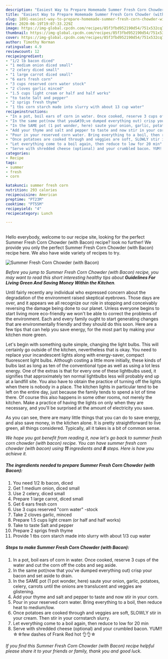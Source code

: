 ```yaml
---
description: "Easiest Way to Prepare Homemade Summer Fresh Corn Chowder (with Bacon)"
title: "Easiest Way to Prepare Homemade Summer Fresh Corn Chowder (with Bacon)"
slug: 1891-easiest-way-to-prepare-homemade-summer-fresh-corn-chowder-with-bacon
date: 2020-06-19T19:07:33.229Z
image: https://img-global.cpcdn.com/recipes/85f3fbd952190d54/751x532cq70/summer-fresh-corn-chowder-with-bacon-recipe-main-photo.jpg
thumbnail: https://img-global.cpcdn.com/recipes/85f3fbd952190d54/751x532cq70/summer-fresh-corn-chowder-with-bacon-recipe-main-photo.jpg
cover: https://img-global.cpcdn.com/recipes/85f3fbd952190d54/751x532cq70/summer-fresh-corn-chowder-with-bacon-recipe-main-photo.jpg
author: Timothy Norman
ratingvalue: 4.9
reviewcount: 12
recipeingredient:
- "1/2 lb bacon diced"
- "1 medium onion diced small"
- "2 celery diced small"
- "1 large carrot diced small"
- "6 ears fresh corn"
- "3 cups reserved corn water stock"
- "2 cloves garlic minced"
- "1.5 cups light cream or half and half works"
- "to taste Salt and pepper"
- "2 sprigs fresh thyme"
- "1 tbs corn starch made into slurry with about 13 cup water"
recipeinstructions:
- "In a pot, boil ears of corn in water. Once cooked, reserve 3 cups of the water and cut the corn off the cobs and seg aside."
- "In the same pot(now that you&#39;ve dumped everything out) crisp your bacon and set aside to drain."
- "In the SAME pot (1 pot wonder, here) saute your onion, garlic, potatoes, celery, carrots until the onions are translucent and veggies are glistening."
- "Add your thyme and salt and pepper to taste and now stir in your corn."
- "Pour in your reserved corn water. Bring everything to a boil, then reduce heat to medium/low."
- "Once potatoes are cooked through and veggies are soft, SLOWLY stir in your cream. Then stir in your cornstarch slurry."
- "Let everything come to a boil again, then reduce to low for 20 min"
- "Serve with shredded cheese (optional) and your crumbled bacon. YUM!! ☆☆few dashes of Frank Red hot 👌👌☆"
categories:
- Recipe
tags:
- summer
- fresh
- corn

katakunci: summer fresh corn 
nutrition: 293 calories
recipecuisine: American
preptime: "PT23M"
cooktime: "PT55M"
recipeyield: "4"
recipecategory: Lunch

---
```

<br>
Hello everybody, welcome to our recipe site, looking for the perfect Summer Fresh Corn Chowder (with Bacon) recipe? look no further! We provide you only the perfect Summer Fresh Corn Chowder (with Bacon) recipe here. We also have wide variety of recipes to try.
<br>


![Summer Fresh Corn Chowder (with Bacon)](https://img-global.cpcdn.com/recipes/85f3fbd952190d54/751x532cq70/summer-fresh-corn-chowder-with-bacon-recipe-main-photo.jpg)

<i>Before you jump to Summer Fresh Corn Chowder (with Bacon) recipe, you may want to read this short interesting healthy tips about 
<strong>Guidelines For Living Green And Saving Money Within the Kitchen</strong>.</i>
</br>

Until fairly recently any individual who expressed concern about the degradation of the environment raised skeptical eyebrows. Those days are over, and it appears we all recognize our role in stopping and conceivably reversing the damage being done to our planet. Unless everyone begins to start living more eco-friendly we won't be able to correct the problems of the environment. Each and every family ought to start generating changes that are environmentally friendly and they should do this soon. Here are a few tips that can help you save energy, for the most part by making your kitchen more green.

Let's begin with something quite simple, changing the light bulbs. This will certainly go outside of the kitchen, nevertheless that is okay. You need to replace your incandescent lights along with energy-saver, compact fluorescent light bulbs. Although costing a little more initially, these kinds of bulbs last as long as ten of the conventional type as well as using a lot less energy. One of the extras is that for every one of these lightbulbs used, it signifies that approximately ten normal lightbulbs less will probably end up at a landfill site. You also have to obtain the practice of turning off the lights when there is nobody in a place. The kitchen lights in particular tend to be left on the entire day, just because the family tends to spend a lot of time there. Of course this also happens in some other rooms, not merely the kitchen. Make a practice of having the lights on only when they are necessary, and you'll be surprised at the amount of electricity you save.

As you can see, there are many little things that you can do to save energy, and also save money, in the kitchen alone. It is pretty straightforward to live green, all things considered. Typically, all it takes is a bit of common sense.


<i>We hope you got benefit from reading it, now let's go back to summer fresh corn chowder (with bacon) recipe. You can have summer fresh corn chowder (with bacon) using <strong>11</strong> ingredients and <strong>8</strong> steps. Here is how you achieve it.
</i>

##### The ingredients needed to prepare Summer Fresh Corn Chowder (with Bacon):

1. You need 1/2 lb bacon, diced
1. Get 1 medium onion, diced small
1. Use 2 celery, diced small
1. Prepare 1 large carrot, diced small
1. Get 6 ears fresh corn
1. Use 3 cups reserved &#34;corn water&#34; -stock
1. Take 2 cloves garlic, minced
1. Prepare 1.5 cups light cream (or half and half works)
1. Take to taste Salt and pepper
1. Prepare 2 sprigs fresh thyme
1. Provide 1 tbs corn starch made into slurry with about 1/3 cup water


##### Steps to make Summer Fresh Corn Chowder (with Bacon):

1. In a pot, boil ears of corn in water. Once cooked, reserve 3 cups of the water and cut the corn off the cobs and seg aside.
1. In the same pot(now that you&#39;ve dumped everything out) crisp your bacon and set aside to drain.
1. In the SAME pot (1 pot wonder, here) saute your onion, garlic, potatoes, celery, carrots until the onions are translucent and veggies are glistening.
1. Add your thyme and salt and pepper to taste and now stir in your corn.
1. Pour in your reserved corn water. Bring everything to a boil, then reduce heat to medium/low.
1. Once potatoes are cooked through and veggies are soft, SLOWLY stir in your cream. Then stir in your cornstarch slurry.
1. Let everything come to a boil again, then reduce to low for 20 min
1. Serve with shredded cheese (optional) and your crumbled bacon. YUM!! ☆☆few dashes of Frank Red hot 👌👌☆


<i>If you find this Summer Fresh Corn Chowder (with Bacon) recipe helpful please share it to your friends or family, thank you and good luck.</i>
